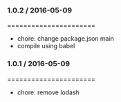 ### 1.0.2 / 2016-05-09
======================
- chore: change package.json main
- compile using babel

### 1.0.1 / 2016-05-09
======================
- chore: remove lodash
